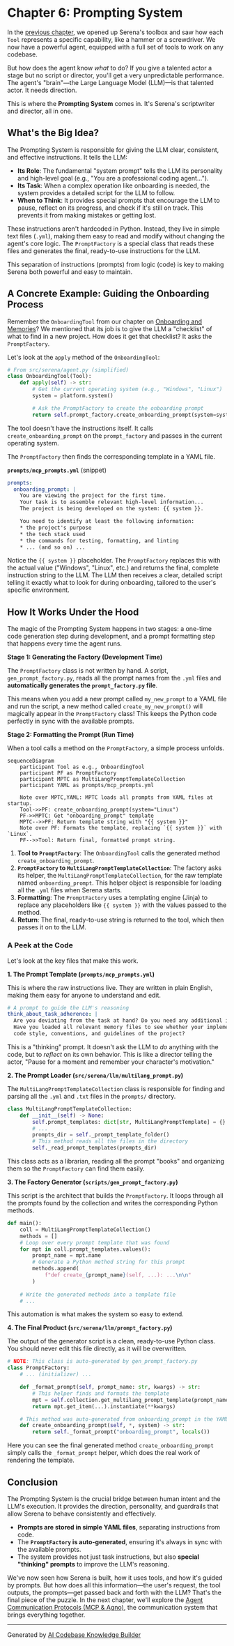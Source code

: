 # Chapter 6: Prompting System

In the [previous chapter](05_tool_.md), we opened up Serena's toolbox and saw how each `Tool` represents a specific capability, like a hammer or a screwdriver. We now have a powerful agent, equipped with a full set of tools to work on any codebase.

But how does the agent know *what* to do? If you give a talented actor a stage but no script or director, you'll get a very unpredictable performance. The agent's "brain"—the Large Language Model (LLM)—is that talented actor. It needs direction.

This is where the **Prompting System** comes in. It's Serena's scriptwriter and director, all in one.

## What's the Big Idea?

The Prompting System is responsible for giving the LLM clear, consistent, and effective instructions. It tells the LLM:
-   **Its Role**: The fundamental "system prompt" tells the LLM its personality and high-level goal (e.g., "You are a professional coding agent...").
-   **Its Task**: When a complex operation like onboarding is needed, the system provides a detailed script for the LLM to follow.
-   **When to Think**: It provides special prompts that encourage the LLM to pause, reflect on its progress, and check if it's still on track. This prevents it from making mistakes or getting lost.

These instructions aren't hardcoded in Python. Instead, they live in simple text files (`.yml`), making them easy to read and modify without changing the agent's core logic. The `PromptFactory` is a special class that reads these files and generates the final, ready-to-use instructions for the LLM.

This separation of instructions (prompts) from logic (code) is key to making Serena both powerful and easy to maintain.

## A Concrete Example: Guiding the Onboarding Process

Remember the `OnboardingTool` from our chapter on [Onboarding and Memories](04_onboarding_and_memories_.md)? We mentioned that its job is to give the LLM a "checklist" of what to find in a new project. How does it get that checklist? It asks the `PromptFactory`.

Let's look at the `apply` method of the `OnboardingTool`:

```python
# From src/serena/agent.py (simplified)
class OnboardingTool(Tool):
    def apply(self) -> str:
        # Get the current operating system (e.g., "Windows", "Linux")
        system = platform.system()

        # Ask the PromptFactory to create the onboarding prompt
        return self.prompt_factory.create_onboarding_prompt(system=system)
```
The tool doesn't have the instructions itself. It calls `create_onboarding_prompt` on the `prompt_factory` and passes in the current operating system.

The `PromptFactory` then finds the corresponding template in a YAML file.

**`prompts/mcp_prompts.yml`** (snippet)
```yaml
prompts:
  onboarding_prompt: |
    You are viewing the project for the first time.
    Your task is to assemble relevant high-level information...
    The project is being developed on the system: {{ system }}.

    You need to identify at least the following information:
    * the project's purpose
    * the tech stack used
    * the commands for testing, formatting, and linting
    * ... (and so on) ...
```
Notice the `{{ system }}` placeholder. The `PromptFactory` replaces this with the actual value ("Windows", "Linux", etc.) and returns the final, complete instruction string to the LLM. The LLM then receives a clear, detailed script telling it exactly what to look for during onboarding, tailored to the user's specific environment.

## How It Works Under the Hood

The magic of the Prompting System happens in two stages: a one-time code generation step during development, and a prompt formatting step that happens every time the agent runs.

**Stage 1: Generating the Factory (Development Time)**

The `PromptFactory` class is not written by hand. A script, `gen_prompt_factory.py`, reads all the prompt names from the `.yml` files and **automatically generates the `prompt_factory.py` file**.

This means when you add a new prompt called `my_new_prompt` to a YAML file and run the script, a new method called `create_my_new_prompt()` will magically appear in the `PromptFactory` class! This keeps the Python code perfectly in sync with the available prompts.

**Stage 2: Formatting the Prompt (Run Time)**

When a tool calls a method on the `PromptFactory`, a simple process unfolds.

```mermaid
sequenceDiagram
    participant Tool as e.g., OnboardingTool
    participant PF as PromptFactory
    participant MPTC as MultiLangPromptTemplateCollection
    participant YAML as prompts/mcp_prompts.yml

    Note over MPTC,YAML: MPTC loads all prompts from YAML files at startup.
    Tool->>PF: create_onboarding_prompt(system="Linux")
    PF->>MPTC: Get "onboarding_prompt" template
    MPTC-->>PF: Return template string with "{{ system }}"
    Note over PF: Formats the template, replacing `{{ system }}` with `Linux`.
    PF-->>Tool: Return final, formatted prompt string.
```
1.  **Tool to `PromptFactory`**: The `OnboardingTool` calls the generated method `create_onboarding_prompt`.
2.  **`PromptFactory` to `MultiLangPromptTemplateCollection`**: The factory asks its helper, the `MultiLangPromptTemplateCollection`, for the raw template named `onboarding_prompt`. This helper object is responsible for loading all the `.yml` files when Serena starts.
3.  **Formatting**: The `PromptFactory` uses a templating engine (Jinja) to replace any placeholders like `{{ system }}` with the values passed to the method.
4.  **Return**: The final, ready-to-use string is returned to the tool, which then passes it on to the LLM.

### A Peek at the Code

Let's look at the key files that make this work.

**1. The Prompt Template (`prompts/mcp_prompts.yml`)**

This is where the raw instructions live. They are written in plain English, making them easy for anyone to understand and edit.

```yaml
# A prompt to guide the LLM's reasoning
think_about_task_adherence: |
  Are you deviating from the task at hand? Do you need any additional information?
  Have you loaded all relevant memory files to see whether your implementation is fully aligned with the
  code style, conventions, and guidelines of the project?
```
This is a "thinking" prompt. It doesn't ask the LLM to *do* anything with the code, but to *reflect* on its own behavior. This is like a director telling the actor, "Pause for a moment and remember your character's motivation."

**2. The Prompt Loader (`src/serena/llm/multilang_prompt.py`)**

The `MultiLangPromptTemplateCollection` class is responsible for finding and parsing all the `.yml` and `.txt` files in the `prompts/` directory.

```python
class MultiLangPromptTemplateCollection:
    def __init__(self) -> None:
        self.prompt_templates: dict[str, MultiLangPromptTemplate] = {}
        # ...
        prompts_dir = self._prompt_template_folder()
        # This method reads all the files in the directory
        self._read_prompt_templates(prompts_dir)
```
This class acts as a librarian, reading all the prompt "books" and organizing them so the `PromptFactory` can find them easily.

**3. The Factory Generator (`scripts/gen_prompt_factory.py`)**

This script is the architect that builds the `PromptFactory`. It loops through all the prompts found by the collection and writes the corresponding Python methods.

```python
def main():
    coll = MultiLangPromptTemplateCollection()
    methods = []
    # Loop over every prompt template that was found
    for mpt in coll.prompt_templates.values():
        prompt_name = mpt.name
        # Generate a Python method string for this prompt
        methods.append(
            f"def create_{prompt_name}(self, ...): ...\n\n"
        )
    
    # Write the generated methods into a template file
    # ...
```
This automation is what makes the system so easy to extend.

**4. The Final Product (`src/serena/llm/prompt_factory.py`)**

The output of the generator script is a clean, ready-to-use Python class. You should never edit this file directly, as it will be overwritten.

```python
# NOTE: This class is auto-generated by gen_prompt_factory.py
class PromptFactory:
    # ... (initializer) ...

    def _format_prompt(self, prompt_name: str, kwargs) -> str:
        # This helper finds and formats the template
        mpt = self.collection.get_multilang_prompt_template(prompt_name)
        return mpt.get_item(...).instantiate(**kwargs)

    # This method was auto-generated from onboarding_prompt in the YAML file
    def create_onboarding_prompt(self, *, system) -> str:
        return self._format_prompt("onboarding_prompt", locals())
```
Here you can see the final generated method `create_onboarding_prompt` simply calls the `_format_prompt` helper, which does the real work of rendering the template.

## Conclusion

The Prompting System is the crucial bridge between human intent and the LLM's execution. It provides the direction, personality, and guardrails that allow Serena to behave consistently and effectively.

-   **Prompts are stored in simple YAML files**, separating instructions from code.
-   The **`PromptFactory` is auto-generated**, ensuring it's always in sync with the available prompts.
-   The system provides not just task instructions, but also **special "thinking" prompts** to improve the LLM's reasoning.

We've now seen how Serena is built, how it uses tools, and how it's guided by prompts. But how does all this information—the user's request, the tool outputs, the prompts—get passed back and forth with the LLM? That's the final piece of the puzzle. In the next chapter, we'll explore the [Agent Communication Protocols (MCP & Agno)](07_agent_communication_protocols__mcp___agno__.md), the communication system that brings everything together.

---

Generated by [AI Codebase Knowledge Builder](https://github.com/The-Pocket/Tutorial-Codebase-Knowledge)